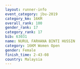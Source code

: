 ```yaml
---
layout: runner-info 
event_category: jbu-2019 
category_km: 16KM  
overall_rank: 100
gender_rank: 17
category_rank: 17
bib: 63031
name: NURUL FARHANA BINTI HUSSIN
category: 16KM Women Open
gender: Female
finish_time: 2-43-08
country: Malaysia
---
```

